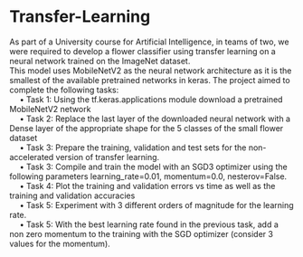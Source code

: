 # Transfer-Learning
As part of a University course for Artificial Intelligence, in teams of two, we were required to develop a flower classifier using transfer learning on a neural network trained on the ImageNet dataset. <br/>
This model uses MobileNetV2 as the neural network architecture as it is the smallest of the available pretrained networks in keras. The project aimed to complete the following tasks:<br/>
&ensp;&ensp;  •	Task 1: Using the tf.keras.applications module download a pretrained MobileNetV2
network<br/>
&ensp;&ensp;  •	Task 2: Replace the last layer of the downloaded neural network with a Dense layer of the
appropriate shape for the 5 classes of the small flower dataset<br/>
&ensp;&ensp;  •	Task 3: Prepare the training, validation and test sets for the non-accelerated version of
transfer learning. <br/>
&ensp;&ensp;  •	Task 3: Compile and train the model with an SGD3 optimizer using the following parameters learning_rate=0.01, momentum=0.0, nesterov=False.<br/>
&ensp;&ensp;  •	Task 4: Plot the training and validation errors vs time as well as the training and validation
accuracies<br/>
&ensp;&ensp;  •	Task 5: Experiment with 3 different orders of magnitude for the learning rate.<br/>
&ensp;&ensp;  •	Task 5: With the best learning rate found in the previous task, add a non zero
momentum to the training with the SGD optimizer (consider 3 values for the momentum). <br/>

